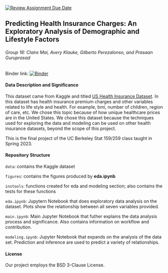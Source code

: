[![Review Assignment Due Date](https://classroom.github.com/assets/deadline-readme-button-24ddc0f5d75046c5622901739e7c5dd533143b0c8e959d652212380cedb1ea36.svg)](https://classroom.github.com/a/LiaEl886)
## Predicting Health Insurance Charges: An Exploratory Analysis of Demographic and Lifestyle Factors
###### Group 16: Claire Mai, Avery Klauke, Gilberto Perezalonso, and Prasaan Guruprasad


Binder link: [![Binder](https://mybinder.org/badge_logo.svg)](https://mybinder.org/v2/gh/UCB-stat-159-s23/project-group16/da1a800)


#### Data Description and Significance
This dataset came from Kaggle and titled [US Health Insurance Dataset](https://www.kaggle.com/datasets/teertha/ushealthinsurancedataset). In this dataset has health insurance premium charges and other variables related to life style and health. For example, bmi, number of children, region of care, etc. We chose this topic because of how unique healthcare prices are in the United States. We chose this dataset because the techniques used for exploring the data and modeling can be used on other health insurance datasets, beyond the scope of this project.

This is the final project of the UC Berkeley Stat 159/259 class taught in Spring 2023.

#### Repository Structure
`data`: contains the Kaggle dataset

`figures`: contains the figures produced by **eda.ipynb**

`instools`: functions created for eda and modeling section; also contains the tests for these functions

`eda.ipynb`: Jupytern Notebook that does exploratory data analysis on the dataset. Plots show the relationship between all seven variables provided.

`main.ipynb`: Main Jupyter Notebook that futher explains the data analysis process and significance. Also contains information on workflow and contribution.

`modeling.ipynb`: Jupyter Notebook that expands on the analysis of the data set. Prediction and inference are used to predict a variety of relationships.

#### License
Our project employs the BSD 3-Clause License.
